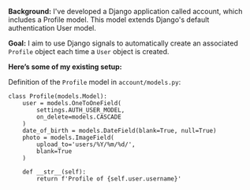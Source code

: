 **Background:** I've developed a Django application called account, which includes a Profile model. This model extends Django's default authentication User model.

**Goal:** I aim to use Django signals to automatically create an associated `Profile` object each time a `User` object is created.

**Here’s some of my existing setup:**

Definition of the `Profile` model in `account/models.py`:
```
class Profile(models.Model):
    user = models.OneToOneField(
        settings.AUTH_USER_MODEL,
        on_delete=models.CASCADE
    )
    date_of_birth = models.DateField(blank=True, null=True)
    photo = models.ImageField(
        upload_to='users/%Y/%m/%d/',
        blank=True
    )

    def __str__(self):
        return f'Profile of {self.user.username}'
```
